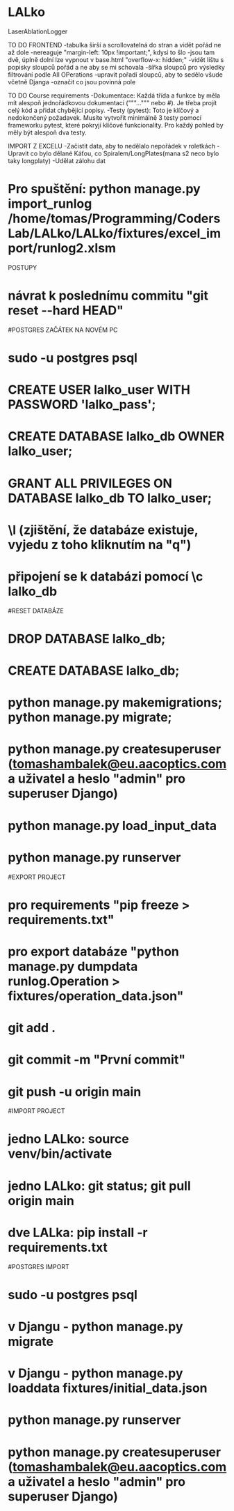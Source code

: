 # LALko
LaserAblationLogger

TO DO FRONTEND
-tabulka širší a scrollovatelná do stran a vidět pořád ne až dole
-nereaguje "margin-left: 10px !important;", kdysi to šlo
-jsou tam dvě, úplně dolní lze vypnout v base.html "overflow-x: hidden;"
-vidět lištu s popisky sloupců pořád a ne aby se mi schovala
-šířka sloupců pro výsledky filtrování podle All OPerations
-upravit pořadí sloupců, aby to sedělo všude včetně Djanga
-označit co jsou povinná pole

TO DO Course requirements
-Dokumentace: Každá třída a funkce by měla mít alespoň jednořádkovou dokumentaci ("""...""" nebo #). Je třeba projít celý kód a přidat chybějící popisy.
-Testy (pytest): Toto je klíčový a nedokončený požadavek. Musíte vytvořit minimálně 3 testy pomocí frameworku pytest, které pokryjí klíčové funkcionality. Pro každý pohled by měly být alespoň dva testy.

IMPORT Z EXCELU
-Začistit data, aby to nedělalo nepořádek v roletkách
-Upravit co bylo dělané Káťou, co Spiralem/LongPlates(mana s2 neco bylo taky longplaty)
-Udělat zálohu dat
# Pro spuštění: python manage.py import_runlog /home/tomas/Programming/CodersLab/LALko/LALko/fixtures/excel_import/runlog2.xlsm

POSTUPY        
# návrat k poslednímu commitu "git reset --hard HEAD"

#POSTGRES ZAČÁTEK NA NOVÉM PC
# sudo -u postgres psql
# CREATE USER lalko_user WITH PASSWORD 'lalko_pass';
# CREATE DATABASE lalko_db OWNER lalko_user;
# GRANT ALL PRIVILEGES ON DATABASE lalko_db TO lalko_user;
# \l (zjištění, že databáze existuje, vyjedu z toho kliknutím na "q")
# připojení se k databázi pomocí \c lalko_db

#RESET DATABÁZE
# DROP DATABASE lalko_db;
# CREATE DATABASE lalko_db;
# python manage.py makemigrations; python manage.py migrate;
# python manage.py createsuperuser (tomashambalek@eu.aacoptics.com a uživatel a heslo "admin" pro superuser Django)
# python manage.py load_input_data
# python manage.py runserver
        
#EXPORT PROJECT
# pro requirements "pip freeze > requirements.txt"
# pro export databáze "python manage.py dumpdata runlog.Operation > fixtures/operation_data.json"
# git add .
# git commit -m "První commit"
# git push -u origin main

#IMPORT PROJECT
# jedno LALko: source venv/bin/activate
# jedno LALko: git status; git pull origin main
# dve LALka: pip install -r requirements.txt

#POSTGRES IMPORT
# sudo -u postgres psql
# v Djangu - python manage.py migrate
# v Djangu - python manage.py loaddata fixtures/initial_data.json
# python manage.py runserver
# python manage.py createsuperuser (tomashambalek@eu.aacoptics.com a uživatel a heslo "admin" pro superuser Django)
